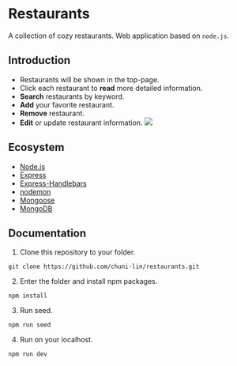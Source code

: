 # Restaurants

A collection of cozy restaurants. Web application based on `node.js`.

## Introduction

- Restaurants will be shown in the top-page.
- Click each restaurant to **read** more detailed information.
- **Search** restaurants by keyword.
- **Add** your favorite restaurant.
- **Remove** restaurant.
- **Edit** or update restaurant information.
  ![](https://i.imgur.com/FUUVprq.jpg)

## Ecosystem

- [Node.js](https://nodejs.org/en/)
- [Express](https://www.npmjs.com/package/express)
- [Express-Handlebars](https://www.npmjs.com/package/express-handlebars)
- [nodemon](https://www.npmjs.com/package/nodemon)
- [Mongoose](https://www.npmjs.com/package/mongoose)
- [MongoDB](https://www.mongodb.com/try/download/community)

## Documentation

1. Clone this repository to your folder.

```
git clone https://github.com/chuni-lin/restaurants.git
```

2. Enter the folder and install npm packages.

```
npm install
```

3. Run seed.

```
npm run seed
```

4. Run on your localhost.

```
npm run dev
```
